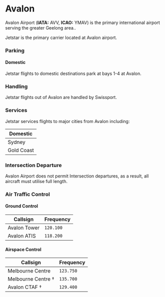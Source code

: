 # Avalon
Avalon Airport (**IATA:** AVV, **ICAO:** YMAV) is the primary international airport serving the greater Geelong area..

Jetstar is the primary carrier located at Avalon airport.

### Parking

#### Domestic
Jetstar flights to domestic destinations park at bays 1-4 at Avalon.

### Handling
Jetstar flights out of Avalon are handled by Swissport.

### Services
Jetstar services flights to major cities from Avalon including:

|  Domestic  |
| ---------- |
| Sydney     |
| Gold Coast |

### Intersection Departure
Avalon Airport does not permit Intersection departures, as a result, all aircraft must utilise full length.

### Air Traffic Control

#### Ground Control
| Callsign | Frequency |
| -------- | --------- |
| Avalon Tower | `120.100` |
| Avalon ATIS | `118.200` |

#### Airspace Control
| Callsign | Frequency |
| -------- | --------- |
| Melbourne Centre | `123.750` |
| Melbourne Centre † | `135.700` |
| Avalon CTAF † | `129.400` |
